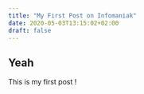 ```yaml
---
title: "My First Post on Infomaniak"
date: 2020-05-03T13:15:02+02:00
draft: false
---
```


## Yeah
This is my first post ! 